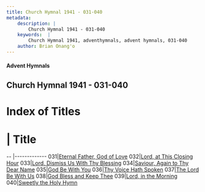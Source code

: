 ```yaml
---
title: Church Hymnal 1941 - 031-040
metadata:
    description: |
        Church Hymnal 1941 - 031-040
    keywords:  |
        Church Hymnal 1941, adventhymnals, advent hymnals, 031-040
    author: Brian Onang'o
---
```


#### Advent Hymnals
## Church Hymnal 1941 - 031-040

# Index of Titles
# | Title                        
-- |-------------
031|[Eternal Father, God of Love](/church-hymnal/CH/001-100/031-040/Eternal-Father,-God-of-Love)
032|[Lord, at This Closing Hour](/church-hymnal/CH/001-100/031-040/Lord,-at-This-Closing-Hour)
033|[Lord, Dismiss Us With Thy Blessing](/church-hymnal/CH/001-100/031-040/Lord,-Dismiss-Us-With-Thy-Blessing)
034|[Saviour, Again to Thy Dear Name](/church-hymnal/CH/001-100/031-040/Saviour,-Again-to-Thy-Dear-Name)
035|[God Be With You](/church-hymnal/CH/001-100/031-040/God-Be-With-You)
036|[Thy Voice Hath Spoken](/church-hymnal/CH/001-100/031-040/Thy-Voice-Hath-Spoken)
037|[The Lord Be With Us](/church-hymnal/CH/001-100/031-040/The-Lord-Be-With-Us)
038|[God Bless and Keep Thee](/church-hymnal/CH/001-100/031-040/God-Bless-and-Keep-Thee)
039|[Lord, in the Morning](/church-hymnal/CH/001-100/031-040/Lord,-in-the-Morning)
040|[Sweetly the Holy Hymn](/church-hymnal/CH/001-100/031-040/Sweetly-the-Holy-Hymn)
